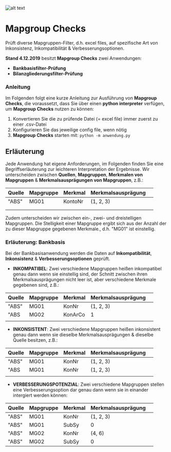 [logo]: https://www.elkem.com/globalassets/foundry/tech-advice/icon_tech-advice_reproducibility-and-consistency.png

![alt text][logo]

# Mapgroup Checks
Prüft diverse Mapgruppen-Filter, d.h. excel files,
auf spezifische Art von Inkonsistenz, Inkompatibilität & Verbesserungsoptionen.

**Stand 4.12.2019** besitzt **Mapgroup Checks** zwei Anwendungen:

* **Bankbasisfilter-Prüfung**
* **Bilanzgliederungsfilter-Prüfung**

### Anleitung
Im Folgenden folgt eine kurze Anleitung zur Ausführung von **Mapgroup Checks**, die
voraussetzt, dass Sie über einen **python interpreter** verfügen, um **Mapgroup Checks**
nutzen zu können:

1. Konvertieren Sie die zu prüfende Datei (= excel file) immer zuerst zu einer .csv-Datei
2. Konfigurieren Sie das jeweilige config file, wenn nötig
3. **Mapgroup Checks** starten mit:
``python -m anwendung.py``

## Erläuterung
Jede Anwendung hat eigene Anforderungen, im Folgenden finden Sie eine Begriffserläuterung zur
leichteren Interpretation der Ergebnisse. Wir unterscheiden zwischen **Quellen**, **Mapgruppen**,
**Merkmalen von Mapgruppen** & **Merkmalsausprägungen von Mapgruppen**, z.B.:

| Quelle | Mapgruppe | Merkmal   | Merkmalsausprägung |   |
|--------|-----------|-----------|--------------------|---|
| "ABS"  | MG01      | KontoNr   | (1, 2, 3)          |   |
|        |           |           |                    |   |
|        |           |           |                    |   |

Zudem unterscheiden wir zwischen ein-, zwei- und dreistelligen Mapgruppen. Die Stelligkeit einer
Mapgruppe ergibt sich aus der Anzahl der zu dieser Mapgruppe gegebenen Merkmale., d.h. "MG01" ist
einstellig.

### Erläuterung: Bankbasis
Bei der Bankbasisanwendung werden die Daten auf **Inkompatibilität**, **Inkonsistenz** & **Verbesserungsoptionen**
geprüft.

* **INKOMPATIBEL**: Zwei verschiedene Mapgruppen heißen inkompatibel genau dann wenn sie einstellig sind, 
der Schnitt zwischen ihren Merkmalsausprägungen nicht leer ist, aber verschiedene Merkmale gegebenen sind, z.B.:

| Quelle | Mapgruppe | Merkmal   | Merkmalsausprägung |   |
|--------|-----------|-----------|--------------------|---|
| "ABS"  | MG01      | KonNr     | (1, 2, 3)          |   |
| "ABS   | MG02      | KonArCo   | 1                  |   |
|        |           |           |                    |   |

* **INKONSISTENT**: Zwei verschiedene Mapgruppen heißen inkonsistent genau dann wenn
sie dieselbe Merkmalsausprägungen & dieselbe Quelle besitzen, z.B.:

| Quelle | Mapgruppe | Merkmal   | Merkmalsausprägung |   |
|--------|-----------|-----------|--------------------|---|
| "ABS"  | MG01      | KonNr     | (1, 2, 3)          |   |
| "ABS   | MG01      | KonNr     | (1, 2, 3)          |   |
|        |           |           |                    |   |

* **VERBESSERUNGSPOTENZIAL**: Zwei verschiedene Mapgruppen stellen eine Verbesserungsoption dar genau dann wenn
sie in einander intergiert werden können:

| Quelle | Mapgruppe | Merkmal   | Merkmalsausprägung |   |
|--------|-----------|-----------|--------------------|---|
| "ABS"  | MG01      | KonNr     | (1, 2, 3)          |   |
| "ABS"  | MG01      | SubSy     | 0                  |   |
| "ABS"  | MG02      | KonNr     | (4, 6)             |   |
| "ABS"  | MG02      | SubSy     | 0                  |   |
